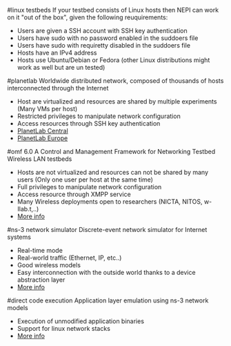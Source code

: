 
#linux testbeds
If your testbed consists of Linux hosts then NEPI can work on it "out of the box", given the following reuquirements:

- Users are given a SSH account with SSH key authentication
- Users have sudo with no password enabled in the suddoers file
- Users have sudo with requiretty disabled in the suddoers file
- Hosts have an IPv4 address
- Hosts use Ubuntu/Debian or Fedora (other Linux distributions might work as well but are un tested)

#planetlab
Worldwide distributed network, composed of thousands of hosts interconnected through the Internet

- Host are virtualized and resources are shared by multiple experiments (Many VMs per host)
- Restricted privileges to manipulate network configuration
- Access resources through SSH key authentication
- [PlanetLab Central](http://www.planet-lab.org)
- [PlanetLab Europe](http://www.planet-lab.eu)

#omf 6.0
A Control and Management Framework for Networking Testbed Wireless LAN testbeds

- Hosts are not virtualized and resources can not be shared by many users (Only one user per host at the same time)
- Full privileges to manipulate network configuration
- Access resource through XMPP service
- Many Wireless deployments open to researchers (NICTA, NITOS, w-Ilab.t,..)
- [More info](http://omf.mytestbed.net)

#ns-3 network simulator
Discrete-event network simulator for Internet systems

- Real-time mode
- Real-world traffic (Ethernet, IP, etc..)
- Good wireless models
- Easy interconnection with the outside world thanks to a device abstraction layer
- [More info](www.nsnam.org)

#direct code execution
Application layer emulation using ns-3 network models

- Execution of unmodified application binaries
- Support for linux network stacks
- [More info](http://www.nsnam.org/overview/projects/direct-code-execution/)
